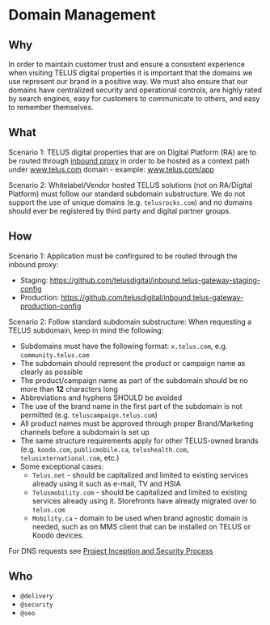 # Domain Management

## Why

In order to maintain customer trust and ensure a consistent experience when visiting TELUS digital properties it is important that the domains we use represent our brand in a positive way. We must also ensure that our domains have centralized security and operational controls, are highly rated by search engines, easy for customers to communicate to others, and easy to remember themselves.

## What

Scenario 1: TELUS digital properties that are on Digital Platform (RA) are to be routed through [inbound proxy](https://github.com/telusdigital/inbound.telus-gateway-production-config) in order to be hosted as a context path under www.telus.com domain - example: www.telus.com/app

Scenario 2: Whitelabel/Vendor hosted TELUS solutions (not on RA/Digital Platform) must follow our standard subdomain substructure. We do not support the use of unique domains (e.g. `telusrocks.com`) and no domains should ever be registered by third party and digital partner groups.

## How

Scenario 1: Application must be confirgured to be routed through the inbound proxy:<br>
- Staging: https://github.com/telusdigital/inbound.telus-gateway-staging-config<br>
- Production: https://github.com/telusdigital/inbound.telus-gateway-production-config

Scenario 2: Follow standard subdomain substructure:
When requesting a TELUS subdomain, keep in mind the following:
- Subdomains must have the following format: `x.telus.com`, e.g. `community.telus.com`
- The subdomain should represent the product or campaign name as clearly as possible
- The product/campaign name as part of the subdomain should be no more than **12** characters long
- Abbreviations and hyphens SHOULD be avoided
- The use of the brand name in the first part of the subdomain is not permitted (e.g. `teluscampaign.telus.com`)
- All product names must be approved through proper Brand/Marketing channels before a subdomain is set up
- The same structure requirements apply for other TELUS-owned brands (e.g. `koodo.com`, `publicmobile.ca`, `telushealth.com`, `telusinternational.com`, etc.)
- Some exceptional cases:
  - `Telus.net` - should be capitalized and limited to existing services already using it such as e-mail, TV and HSIA 
  - `Telusmobility.com` - should be capitalized and limited to existing services already using it. Storefronts have already migrated over to `telus.com`     	
  - `Mobility.ca` - domain to be used when brand agnostic domain is needed, such as on MMS client that can be installed on TELUS or Koodo devices.
  
For DNS requests see [Project Inception and Security Process](project-inception-and-security-process.md)

## Who

- `@delivery`
- `@security`
- `@seo`
